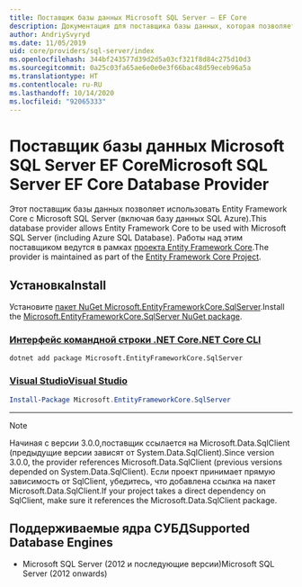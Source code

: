 ```yaml
---
title: Поставщик базы данных Microsoft SQL Server — EF Core
description: Документация для поставщика базы данных, которая позволяет использовать Entity Framework Core с Microsoft SQL Server
author: AndriySvyryd
ms.date: 11/05/2019
uid: core/providers/sql-server/index
ms.openlocfilehash: 344bf243577d39d2d5a03cf321f8d84c275d10d3
ms.sourcegitcommit: 0a25c03fa65ae6e0e0e3f66bac48d59eceb96a5a
ms.translationtype: HT
ms.contentlocale: ru-RU
ms.lasthandoff: 10/14/2020
ms.locfileid: "92065333"
---
```

# <a name="microsoft-sql-server-ef-core-database-provider"></a><span data-ttu-id="ffe15-103">Поставщик базы данных Microsoft SQL Server EF Core</span><span class="sxs-lookup"><span data-stu-id="ffe15-103">Microsoft SQL Server EF Core Database Provider</span></span>

<span data-ttu-id="ffe15-104">Этот поставщик базы данных позволяет использовать Entity Framework Core с Microsoft SQL Server (включая базу данных SQL Azure).</span><span class="sxs-lookup"><span data-stu-id="ffe15-104">This database provider allows Entity Framework Core to be used with Microsoft SQL Server (including Azure SQL Database).</span></span> <span data-ttu-id="ffe15-105">Работы над этим поставщиком ведутся в рамках [проекта Entity Framework Core](https://github.com/aspnet/EntityFrameworkCore).</span><span class="sxs-lookup"><span data-stu-id="ffe15-105">The provider is maintained as part of the [Entity Framework Core Project](https://github.com/aspnet/EntityFrameworkCore).</span></span>

## <a name="install"></a><span data-ttu-id="ffe15-106">Установка</span><span class="sxs-lookup"><span data-stu-id="ffe15-106">Install</span></span>

<span data-ttu-id="ffe15-107">Установите [пакет NuGet Microsoft.EntityFrameworkCore.SqlServer](https://www.nuget.org/packages/Microsoft.EntityFrameworkCore.SqlServer/).</span><span class="sxs-lookup"><span data-stu-id="ffe15-107">Install the [Microsoft.EntityFrameworkCore.SqlServer NuGet package](https://www.nuget.org/packages/Microsoft.EntityFrameworkCore.SqlServer/).</span></span>

### <a name="net-core-cli"></a>[<span data-ttu-id="ffe15-108">Интерфейс командной строки .NET Core</span><span class="sxs-lookup"><span data-stu-id="ffe15-108">.NET Core CLI</span></span>](#tab/dotnet-core-cli)

```dotnetcli
dotnet add package Microsoft.EntityFrameworkCore.SqlServer
```

### <a name="visual-studio"></a>[<span data-ttu-id="ffe15-109">Visual Studio</span><span class="sxs-lookup"><span data-stu-id="ffe15-109">Visual Studio</span></span>](#tab/vs)

```powershell
Install-Package Microsoft.EntityFrameworkCore.SqlServer
```

***

> [!NOTE]
> <span data-ttu-id="ffe15-110">Начиная с версии 3.0.0,поставщик ссылается на Microsoft.Data.SqlClient (предыдущие версии зависят от System.Data.SqlClient).</span><span class="sxs-lookup"><span data-stu-id="ffe15-110">Since version 3.0.0, the provider references Microsoft.Data.SqlClient (previous versions depended on System.Data.SqlClient).</span></span> <span data-ttu-id="ffe15-111">Если проект принимает прямую зависимость от SqlClient, убедитесь, что добавлена ссылка на пакет Microsoft.Data.SqlClient.</span><span class="sxs-lookup"><span data-stu-id="ffe15-111">If your project takes a direct dependency on SqlClient, make sure it references the Microsoft.Data.SqlClient package.</span></span>

## <a name="supported-database-engines"></a><span data-ttu-id="ffe15-112">Поддерживаемые ядра СУБД</span><span class="sxs-lookup"><span data-stu-id="ffe15-112">Supported Database Engines</span></span>

* <span data-ttu-id="ffe15-113">Microsoft SQL Server (2012 и последующие версии)</span><span class="sxs-lookup"><span data-stu-id="ffe15-113">Microsoft SQL Server (2012 onwards)</span></span>
